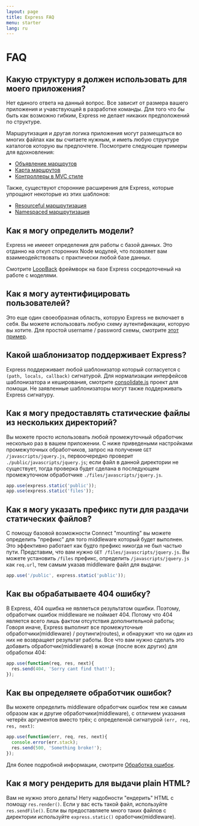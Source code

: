 ```yaml
---
layout: page
title: Express FAQ
menu: starter
lang: ru
---
```


# FAQ

## Какую структуру я должен использовать для моего приложения?

Нет единого ответа на данный вопрос. Все зависит от 
размера вашего приложения и учавствующей в разработке команды. Для того что бы быть
как возможно гибким, Express не делает никаких предположений по структуре.

Маршрутизация и другая логика приложения могут размещаться во многих файлах как вы 
считаете нужным, и иметь любую структуре каталогов которую вы предпочтете. 
Посмотрите следующие примеры для вдохновления:

* [Объявление маршрутов](https://github.com/strongloop/express/blob/master/examples/route-separation/index.js#L19)
* [Карта маршрутов](https://github.com/strongloop/express/blob/master/examples/route-map/index.js#L47)
* [Контроллеры в MVC стиле](https://github.com/strongloop/express/tree/master/examples/mvc)

Также, существуют сторонние расширения для Express, которые упрощают некоторые из этих шаблонов:

* [Resourceful маршрутизация](https://github.com/expressjs/express-resource)
* [Namespaced маршрутизация](https://github.com/expressjs/express-namespace)

## Как я могу определить модели?

Express не имееет определения для работы с базой данных. Это отданно 
на откуп сторонних Node модулей, что позволяет вам 
взаимеодействовать с практически любой базе данных.

Смотрите [LoopBack](http://loopback.io) фреймворк на базе Express сосредоточеный на работе с моделями.

## Как я могу аутентифицировать пользователей?

Это еще один своеобразная область, которую Express не включает в себя. 
Вы можете использовать любую схему аутентификации, которую вы хотите.
Для простой username / password схемы, смотрите [этот пример](https://github.com/strongloop/express/tree/master/examples/auth).


## Какой шаблонизатор поддерживает Express?

Express поддерживает любой шаблонизатор который согласуется с `(path, locals, callback)` сигнатурой.
Для нормализации интерфейсов шаблонизатора и кеширования, смотрите
[consolidate.js](https://github.com/visionmedia/consolidate.js)
проект для помощи. Не заявленные шаблонизаторы могут также поддерживать Express сигнатуру.

## Как я могу предоставлять статические файлы из нескольких директорий?

Вы можете просто использовать любой промежуточный обработчик несколько раз 
в вашем приложении. С ниже приведеными настройками промежуточных обработчиков, запрос
на получение `GET /javascripts/jquery.js`, первоочередно проверит `./public/javascripts/jquery.js`;
если файл в данной директории не существует, тогда проверка будет сделана в последующем промежуточном 
обработчике `./files/javascripts/jquery.js`.

~~~js
app.use(express.static('public'));
app.use(express.static('files'));
~~~

## Как я могу указать префикс пути для раздачи статических файлов?

С помощу базовой возможности Сonnect "mounting" вы можете 
определить "префикс" для того middleware который будет выполнен.
Это эффективно работает как будто префикс никогда не был частью пути. 
Представим, что вам нужно `GET /files/javascripts/jquery.js`.
Вы можете установить `/files` префикс, определить `/javascripts/jquery.js`
как `req.url`, тем самым указав middleware файл для выдачи:

~~~js
app.use('/public', express.static('public'));
~~~

## Как вы обрабатываете 404 ошибку?

В Express, 404 ошибка не являеться результатом ошибки. Поэтому,
обработчик ошибок middleware не поймает 404. Потому что 404 
является всего лишь фактом отсутствия дополнительной работы;
Говоря иначе, Express выполнит все 
промежуточные обработчики(middleware) / роутинги(routes),
и обнаружит что ни один из них не возвращяет результат работы. 
Все что вам нужно сделать это добавить обработчик(middleware) в конце (после всех других)
для обработки 404:

~~~js
app.use(function(req, res, next){
  res.send(404, 'Sorry cant find that!');
});
~~~

## Как вы определяете обработчик ошибок?

Вы можете определить middleware обработчик ошибок тем же самым образом как и другие обработчики(middleware),
с отличием указания четерёх аргументов вместо трёх; с определеной сигнатурой `(err, req, res, next)`:


~~~js
app.use(function(err, req, res, next){
  console.error(err.stack);
  res.send(500, 'Something broke!');
});
~~~

Для более подробной информации, смотрите [Обработка ошибок](/guide/error-handling.html).

## Как я могу рендерить для выдачи plain HTML?

Вам не нужно этого делать! Нету надобности "ендерить" HTML с помощу `res.render()`.
Если у вас есть такой файл, используйте `res.sendFile()`.
Если вы предоставляете много таких файлов с директории используйте `express.static()`
оработчик(middleware).
